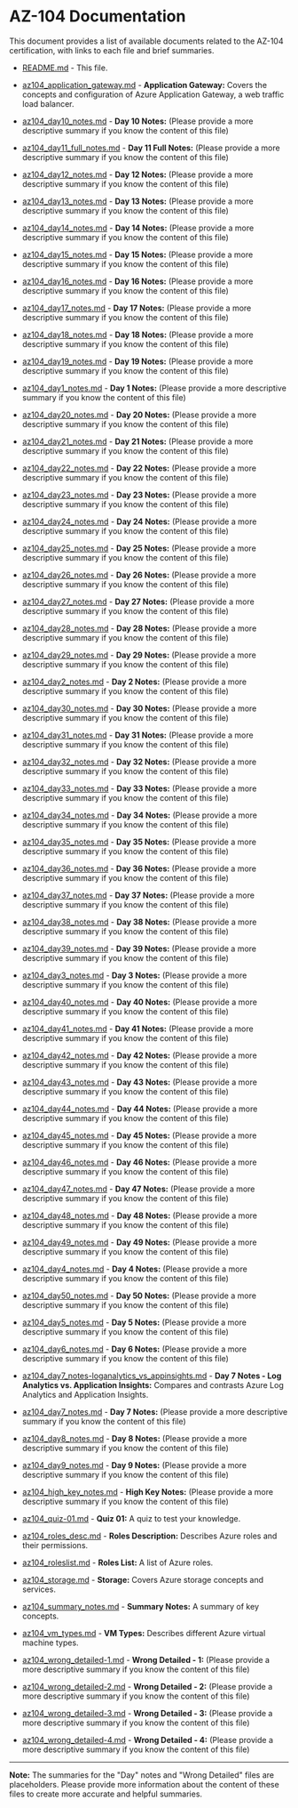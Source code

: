 # AZ-104 Documentation

This document provides a list of available documents related to the AZ-104 certification, with links to each file and brief summaries.

*   [README.md](az104/README.md) - This file.

*   [az104_application_gateway.md](az104/az104_application_gateway.md) - **Application Gateway:**  Covers the concepts and configuration of Azure Application Gateway, a web traffic load balancer.

*   [az104_day10_notes.md](az104/az104_day10_notes.md) - **Day 10 Notes:**  (Please provide a more descriptive summary if you know the content of this file)

*   [az104_day11_full_notes.md](az104/az104_day11_full_notes.md) - **Day 11 Full Notes:** (Please provide a more descriptive summary if you know the content of this file)

*   [az104_day12_notes.md](az104/az104_day12_notes.md) - **Day 12 Notes:** (Please provide a more descriptive summary if you know the content of this file)

*   [az104_day13_notes.md](az104/az104_day13_notes.md) - **Day 13 Notes:** (Please provide a more descriptive summary if you know the content of this file)

*   [az104_day14_notes.md](az104/az104_day14_notes.md) - **Day 14 Notes:** (Please provide a more descriptive summary if you know the content of this file)

*   [az104_day15_notes.md](az104/az104_day15_notes.md) - **Day 15 Notes:** (Please provide a more descriptive summary if you know the content of this file)

*   [az104_day16_notes.md](az104/az104_day16_notes.md) - **Day 16 Notes:** (Please provide a more descriptive summary if you know the content of this file)

*   [az104_day17_notes.md](az104/az104_day17_notes.md) - **Day 17 Notes:** (Please provide a more descriptive summary if you know the content of this file)

*   [az104_day18_notes.md](az104/az104_day18_notes.md) - **Day 18 Notes:** (Please provide a more descriptive summary if you know the content of this file)

*   [az104_day19_notes.md](az104/az104_day19_notes.md) - **Day 19 Notes:** (Please provide a more descriptive summary if you know the content of this file)

*   [az104_day1_notes.md](az104/az104_day1_notes.md) - **Day 1 Notes:** (Please provide a more descriptive summary if you know the content of this file)

*   [az104_day20_notes.md](az104/az104_day20_notes.md) - **Day 20 Notes:** (Please provide a more descriptive summary if you know the content of this file)

*   [az104_day21_notes.md](az104/az104_day21_notes.md) - **Day 21 Notes:** (Please provide a more descriptive summary if you know the content of this file)

*   [az104_day22_notes.md](az104/az104_day22_notes.md) - **Day 22 Notes:** (Please provide a more descriptive summary if you know the content of this file)

*   [az104_day23_notes.md](az104/az104_day23_notes.md) - **Day 23 Notes:** (Please provide a more descriptive summary if you know the content of this file)

*   [az104_day24_notes.md](az104/az104_day24_notes.md) - **Day 24 Notes:** (Please provide a more descriptive summary if you know the content of this file)

*   [az104_day25_notes.md](az104/az104_day25_notes.md) - **Day 25 Notes:** (Please provide a more descriptive summary if you know the content of this file)

*   [az104_day26_notes.md](az104/az104_day26_notes.md) - **Day 26 Notes:** (Please provide a more descriptive summary if you know the content of this file)

*   [az104_day27_notes.md](az104/az104_day27_notes.md) - **Day 27 Notes:** (Please provide a more descriptive summary if you know the content of this file)

*   [az104_day28_notes.md](az104/az104_day28_notes.md) - **Day 28 Notes:** (Please provide a more descriptive summary if you know the content of this file)

*   [az104_day29_notes.md](az104/az104_day29_notes.md) - **Day 29 Notes:** (Please provide a more descriptive summary if you know the content of this file)

*   [az104_day2_notes.md](az104/az104_day2_notes.md) - **Day 2 Notes:** (Please provide a more descriptive summary if you know the content of this file)

*   [az104_day30_notes.md](az104/az104_day30_notes.md) - **Day 30 Notes:** (Please provide a more descriptive summary if you know the content of this file)

*   [az104_day31_notes.md](az104/az104_day31_notes.md) - **Day 31 Notes:** (Please provide a more descriptive summary if you know the content of this file)

*   [az104_day32_notes.md](az104/az104_day32_notes.md) - **Day 32 Notes:** (Please provide a more descriptive summary if you know the content of this file)

*   [az104_day33_notes.md](az104/az104_day33_notes.md) - **Day 33 Notes:** (Please provide a more descriptive summary if you know the content of this file)

*   [az104_day34_notes.md](az104/az104_day34_notes.md) - **Day 34 Notes:** (Please provide a more descriptive summary if you know the content of this file)

*   [az104_day35_notes.md](az104/az104_day35_notes.md) - **Day 35 Notes:** (Please provide a more descriptive summary if you know the content of this file)

*   [az104_day36_notes.md](az104/az104_day36_notes.md) - **Day 36 Notes:** (Please provide a more descriptive summary if you know the content of this file)

*   [az104_day37_notes.md](az104/az104_day37_notes.md) - **Day 37 Notes:** (Please provide a more descriptive summary if you know the content of this file)

*   [az104_day38_notes.md](az104/az104_day38_notes.md) - **Day 38 Notes:** (Please provide a more descriptive summary if you know the content of this file)

*   [az104_day39_notes.md](az104/az104_day39_notes.md) - **Day 39 Notes:** (Please provide a more descriptive summary if you know the content of this file)

*   [az104_day3_notes.md](az104/az104_day3_notes.md) - **Day 3 Notes:** (Please provide a more descriptive summary if you know the content of this file)

*   [az104_day40_notes.md](az104/az104_day40_notes.md) - **Day 40 Notes:** (Please provide a more descriptive summary if you know the content of this file)

*   [az104_day41_notes.md](az104/az104_day41_notes.md) - **Day 41 Notes:** (Please provide a more descriptive summary if you know the content of this file)

*   [az104_day42_notes.md](az104/az104_day42_notes.md) - **Day 42 Notes:** (Please provide a more descriptive summary if you know the content of this file)

*   [az104_day43_notes.md](az104/az104_day43_notes.md) - **Day 43 Notes:** (Please provide a more descriptive summary if you know the content of this file)

*   [az104_day44_notes.md](az104/az104_day44_notes.md) - **Day 44 Notes:** (Please provide a more descriptive summary if you know the content of this file)

*   [az104_day45_notes.md](az104/az104_day45_notes.md) - **Day 45 Notes:** (Please provide a more descriptive summary if you know the content of this file)

*   [az104_day46_notes.md](az104/az104_day46_notes.md) - **Day 46 Notes:** (Please provide a more descriptive summary if you know the content of this file)

*   [az104_day47_notes.md](az104/az104_day47_notes.md) - **Day 47 Notes:** (Please provide a more descriptive summary if you know the content of this file)

*   [az104_day48_notes.md](az104/az104_day48_notes.md) - **Day 48 Notes:** (Please provide a more descriptive summary if you know the content of this file)

*   [az104_day49_notes.md](az104/az104_day49_notes.md) - **Day 49 Notes:** (Please provide a more descriptive summary if you know the content of this file)

*   [az104_day4_notes.md](az104/az104_day4_notes.md) - **Day 4 Notes:** (Please provide a more descriptive summary if you know the content of this file)

*   [az104_day50_notes.md](az104/az104_day50_notes.md) - **Day 50 Notes:** (Please provide a more descriptive summary if you know the content of this file)

*   [az104_day5_notes.md](az104/az104_day5_notes.md) - **Day 5 Notes:** (Please provide a more descriptive summary if you know the content of this file)

*   [az104_day6_notes.md](az104/az104_day6_notes.md) - **Day 6 Notes:** (Please provide a more descriptive summary if you know the content of this file)

*   [az104_day7_notes-loganalytics_vs_appinsights.md](az104/az104_day7_notes-loganalytics_vs_appinsights.md) - **Day 7 Notes - Log Analytics vs. Application Insights:**  Compares and contrasts Azure Log Analytics and Application Insights.

*   [az104_day7_notes.md](az104/az104_day7_notes.md) - **Day 7 Notes:** (Please provide a more descriptive summary if you know the content of this file)

*   [az104_day8_notes.md](az104/az104_day8_notes.md) - **Day 8 Notes:** (Please provide a more descriptive summary if you know the content of this file)

*   [az104_day9_notes.md](az104/az104_day9_notes.md) - **Day 9 Notes:** (Please provide a more descriptive summary if you know the content of this file)

*   [az104_high_key_notes.md](az104/az104_high_key_notes.md) - **High Key Notes:** (Please provide a more descriptive summary if you know the content of this file)

*   [az104_quiz-01.md](az104/az104_quiz-01.md) - **Quiz 01:**  A quiz to test your knowledge.

*   [az104_roles_desc.md](az104/az104_roles_desc.md) - **Roles Description:**  Describes Azure roles and their permissions.

*   [az104_roleslist.md](az104/az104_roleslist.md) - **Roles List:**  A list of Azure roles.

*   [az104_storage.md](az104/az104_storage.md) - **Storage:**  Covers Azure storage concepts and services.

*   [az104_summary_notes.md](az104/az104_summary_notes.md) - **Summary Notes:**  A summary of key concepts.

*   [az104_vm_types.md](az104/az104_vm_types.md) - **VM Types:**  Describes different Azure virtual machine types.

*   [az104_wrong_detailed-1.md](az104/az104_wrong_detailed-1.md) - **Wrong Detailed - 1:** (Please provide a more descriptive summary if you know the content of this file)

*   [az104_wrong_detailed-2.md](az104/az104_wrong_detailed-2.md) - **Wrong Detailed - 2:** (Please provide a more descriptive summary if you know the content of this file)

*   [az104_wrong_detailed-3.md](az104/az104_wrong_detailed-3.md) - **Wrong Detailed - 3:** (Please provide a more descriptive summary if you know the content of this file)

*   [az104_wrong_detailed-4.md](az104/az104_wrong_detailed-4.md) - **Wrong Detailed - 4:** (Please provide a more descriptive summary if you know the content of this file)

---

**Note:**  The summaries for the "Day" notes and "Wrong Detailed" files are placeholders.  Please provide more information about the content of these files to create more accurate and helpful summaries.
